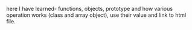 here I have learned- functions, objects, prototype 
and how various operation works (class and array object), use their value and link to html file.
